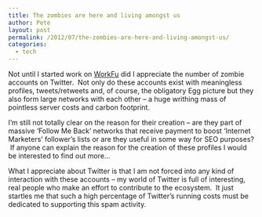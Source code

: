 ```yaml
---
title: The zombies are here and living amongst us
author: Pete
layout: post
permalink: /2012/07/the-zombies-are-here-and-living-amongst-us/
categories:
  - tech
---
```

Not until I started work on <a href="https://workfu.com" target="_blank">WorkFu</a> did I appreciate the number of zombie accounts on Twitter.  Not only do these accounts exist with meaningless profiles, tweets/retweets and, of course, the obligatory Egg picture but they also form large networks with each other – a huge writhing mass of pointless server costs and carbon footprint.

I’m still not totally clear on the reason for their creation – are they part of massive ‘Follow Me Back’ networks that receive payment to boost ‘Internet Marketers’ follower’s lists or are they useful in some way for SEO purposes?  If anyone can explain the reason for the creation of these profiles I would be interested to find out more…

What I appreciate about Twitter is that I am not forced into any kind of interaction with these accounts – my world of Twitter is full of interesting, real people who make an effort to contribute to the ecosystem.  It just startles me that such a high percentage of Twitter’s running costs must be dedicated to supporting this spam activity.